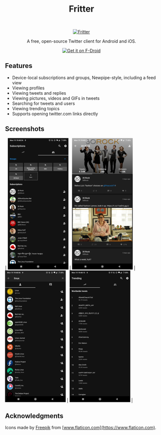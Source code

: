 <h1 align="center"> Fritter </h1> <br>
<p align="center">
  <a href="https://github.com/jonjomckay/fritter">
    <img alt="Fritter" title="Fritter" src="http://i.imgur.com/xmO9MTv.png" width="144">
  </a>
</p>

<p align="center">
  A free, open-source Twitter client for Android and iOS.
</p>

<p align="center">
  <a href="https://f-droid.org/packages/com.jonjomckay.fritter/">
    <img src="https://fdroid.gitlab.io/artwork/badge/get-it-on.png"
       alt="Get it on F-Droid"
       height="80">
   </a>
</p>

## Features

* Device-local subscriptions and groups, Newpipe-style, including a feed view
* Viewing profiles
* Viewing tweets and replies
* Viewing pictures, videos and GIFs in tweets
* Searching for tweets and users
* Viewing trending topics
* Supports opening twitter.com links directly

## Screenshots

| <img src="fastlane/metadata/android/en-US/images/phoneScreenshots/1.jpg" width="200"/> | <img src="fastlane/metadata/android/en-US/images/phoneScreenshots/2.jpg" width="200"/> | <img src="fastlane/metadata/android/en-US/images/phoneScreenshots/3.jpg" width="200"/> | <img src="fastlane/metadata/android/en-US/images/phoneScreenshots/4.jpg" width="200"/> |

## Acknowledgments

Icons made by [Freepik](https://www.freepik.com) from [www.flaticon.com](https://www.flaticon.com).
